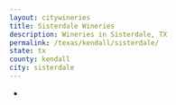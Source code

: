 ```yaml
---
layout: citywineries
title: Sisterdale Wineries
description: Wineries in Sisterdale, TX
permalink: /texas/kendall/sisterdale/
state: tx
county: kendall
city: sisterdale
---
```

-
